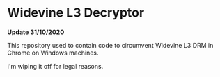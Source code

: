 # Widevine L3 Decryptor
**Update 31/10/2020**

This repository used to contain code to circumvent Widevine L3 DRM in Chrome on Windows machines. 

I'm wiping it off for legal reasons.

